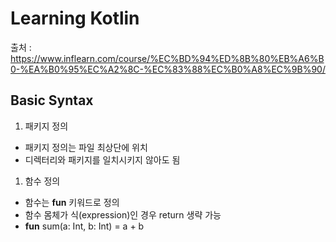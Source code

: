 # Learning Kotlin
출처 : <https://www.inflearn.com/course/%EC%BD%94%ED%8B%80%EB%A6%B0-%EA%B0%95%EC%A2%8C-%EC%83%88%EC%B0%A8%EC%9B%90/>

## Basic Syntax

1. 패키지 정의
 - 패키지 정의는 파일 최상단에 위치
 - 디렉터리와 패키지를 일치시키지 않아도 됨

1. 함수 정의
 - 함수는 **fun** 키워드로 정의
 - 함수 몸체가 식(expression)인 경우 return 생략 가능
 - **fun** sum(a: Int, b: Int) = a + b
